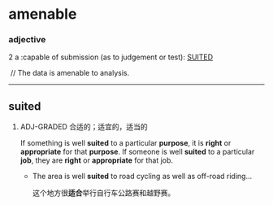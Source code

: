 # amenable

### adjective

2  a :capable of submission (as to judgement or test): [SUITED](https://www.merriam-webster.com/dictionary/suited)

​	// The data is amenable to analysis.



<hr />

## suited

1. ADJ-GRADED 合适的；适宜的，适当的

   If something is well **suited** to a particular **purpose**, it is **right** or **appropriate** for that **purpose**. If someone is well **suited** to a particular **job**, they are **right** or **appropriate** for that job.

   - The area is well **suited** to road cycling as well as off-road riding...

     这个地方很**适合**举行自行车公路赛和越野赛。